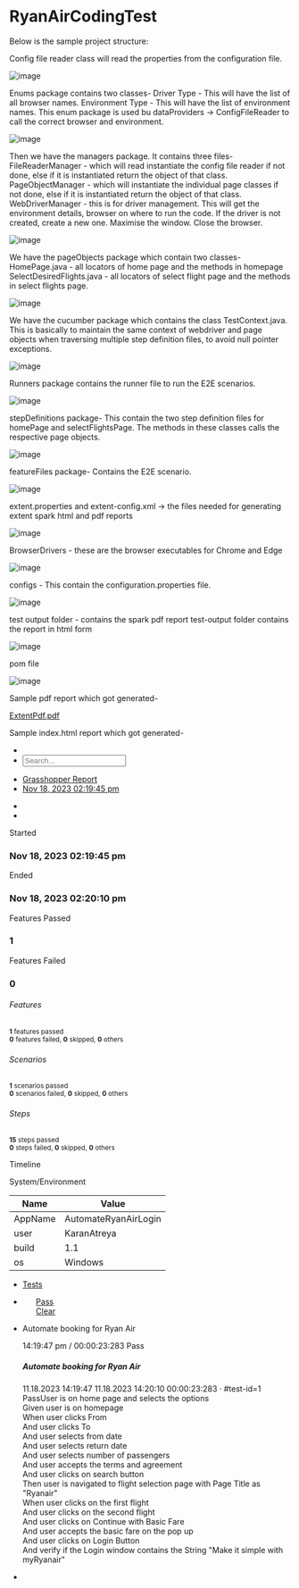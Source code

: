 # RyanAirCodingTest
Below is the sample project structure:

Config file reader class will read the properties from the configuration file.

![image](https://github.com/karanAtreya1986/RyanAirCodingTest/assets/140405970/1619a4fa-a8b7-429d-83ef-55384656e458)

Enums package contains two classes-
Driver Type - This will have the list of all browser names.
Environment Type - This will have the list of environment names.
This enum package is used bu dataProviders -> ConfigFileReader to call the correct browser and environment.

![image](https://github.com/karanAtreya1986/RyanAirCodingTest/assets/140405970/f67a6155-63dc-49ab-a5ae-fd883bc9ee8f)

Then we have the managers package.
It contains three files-
FileReaderManager - which will read instantiate the config file reader if not done, else if it is instantiated return the object of that class.
PageObjectManager - which will instantiate the individual page classes if not done, else if it is instantiated return the object of that class.
WebDriverManager - this is for driver management. This will get the environment details, browser on where to run the code. If the driver is not created, create a new one. Maximise the window. Close the browser.

![image](https://github.com/karanAtreya1986/RyanAirCodingTest/assets/140405970/90698d13-7da4-4ce4-bca8-38d9c7f76094)

We have the pageObjects package which contain two classes-
HomePage.java - all locators of home page and the methods in homepage
SelectDesiredFlights.java - all locators of select flight page and the methods in select flights page.

![image](https://github.com/karanAtreya1986/RyanAirCodingTest/assets/140405970/5f03adaf-7d2a-44ea-b7f0-9c3a9f063008)

We have the cucumber package which contains the class TestContext.java.
This is basically to maintain the same context of webdriver and page objects when traversing multiple step definition files, to avoid null pointer exceptions.

![image](https://github.com/karanAtreya1986/RyanAirCodingTest/assets/140405970/faa4ede9-e451-4586-82d5-88d159ba4b5b)

Runners package contains the runner file to run the E2E scenarios.

![image](https://github.com/karanAtreya1986/RyanAirCodingTest/assets/140405970/ba2a455e-96da-4767-9d2c-926a8fb702e1)

stepDefinitions package-
This contain the two step definition files for homePage and selectFlightsPage.
The methods in these classes calls the respective page objects.

![image](https://github.com/karanAtreya1986/RyanAirCodingTest/assets/140405970/1bc06c6f-614e-4519-bac3-26810907c1a9)

featureFiles package-
Contains the E2E scenario.

![image](https://github.com/karanAtreya1986/RyanAirCodingTest/assets/140405970/ccbd1155-9e05-4625-af77-278e45896355)

extent.properties and extent-config.xml -> the files needed for generating extent spark html and pdf reports

![image](https://github.com/karanAtreya1986/RyanAirCodingTest/assets/140405970/1ffd5251-89d2-4a27-a353-c1bef46283dc)

BrowserDrivers - these are the browser executables for Chrome and Edge

![image](https://github.com/karanAtreya1986/RyanAirCodingTest/assets/140405970/452c73e0-f3c1-4594-89b1-4d56ca4183d2)

configs -
This contain the configuration.properties file.

![image](https://github.com/karanAtreya1986/RyanAirCodingTest/assets/140405970/e8763697-ce5a-4bdd-ae38-ac482fbaf8c4)

test output folder - contains the spark pdf report
test-output folder contains the report in html form

![image](https://github.com/karanAtreya1986/RyanAirCodingTest/assets/140405970/e91e4514-112c-4a6a-92f0-a024cca32b05)

pom file

![image](https://github.com/karanAtreya1986/RyanAirCodingTest/assets/140405970/85965084-1882-4507-ae5d-5276b2d93970)

Sample pdf report which got generated-

[ExtentPdf.pdf](https://github.com/karanAtreya1986/RyanAirCodingTest/files/13400361/ExtentPdf.pdf)

Sample index.html report which got generated-


<!DOCTYPE html>
<html>
<head>
<meta charset="utf-8">
<meta name="viewport" content="width=device-width, initial-scale=1, shrink-to-fit=no">
<title>Extent</title>
<link rel="apple-touch-icon" href="https://cdn.jsdelivr.net/gh/extent-framework/extent-github-cdn@b00a2d0486596e73dd7326beacf352c639623a0e/commons/img/logo.png">
<link rel="shortcut icon" href="https://cdn.jsdelivr.net/gh/extent-framework/extent-github-cdn@b00a2d0486596e73dd7326beacf352c639623a0e/commons/img/logo.png">
<link href="https://cdn.jsdelivr.net/gh/extent-framework/extent-github-cdn@c952cc003431b643d7a73337421ff42b75bac784/spark/css/spark-style.css" rel="stylesheet" />
<link href="https://stackpath.bootstrapcdn.com/font-awesome/4.7.0/css/font-awesome.min.css" rel="stylesheet">
<script src="https://cdn.rawgit.com/extent-framework/extent-github-cdn/7cc78ce/spark/js/jsontree.js"></script>
<style type="text/css"></style></head><body class="spa bdd-report dark">
  <div class="app">
    <div class="layout">
<div class="header navbar">
<div class="vheader">
<div class="nav-logo">
<a href="#">
<div class="logo" style="background-image: url('https://cdn.jsdelivr.net/gh/extent-framework/extent-github-cdn@b00a2d0486596e73dd7326beacf352c639623a0e/commons/img/logo.png')"></div>
</a>
</div>
<ul class="nav-left">
<li class="search-box">
<a class="search-toggle" href="#">
<i class="search-icon fa fa-search"></i>
<i class="search-icon-close fa fa-close"></i>
</a>
</li>
<li class="search-input"><input id="search-tests" class="form-control" type="text" placeholder="Search..."></li>
</ul>
<ul class="nav-right">
<li class="m-r-10">
<a href="#"><span class="badge badge-primary">Grasshopper Report</span></a>
</li>
<li class="m-r-10">
<a href="#"><span class="badge badge-primary">Nov 18, 2023 02:19:45 pm</span></a>
</li>
</ul>
</div>
</div><div class="side-nav">
<div class="side-nav-inner">
<ul class="side-nav-menu">
<li class="nav-item dropdown" onclick="toggleView('dashboard-view')">
<a id="nav-dashboard" class="dropdown-toggle" href="#">
<span class="ico"><i class="fa fa-bar-chart"></i></span>
</a>
</li>
<li class="nav-item dropdown" onclick="toggleView('test-view')">
<a id="nav-test" class="dropdown-toggle" href="#">
<span class="ico"><i class="fa fa-list"></i></span>
</a>
</li>
</ul>
</div>
</div>      <div class="vcontainer">
        <div class="main-content">
<div class="container-fluid p-4 view dashboard-view">
<div class="row">
<div class="col-md-3">
<div class="card"><div class="card-body">
<p class="m-b-0">Started</p>
<h3>Nov 18, 2023 02:19:45 pm</h3>
</div></div>
</div>
<div class="col-md-3">
<div class="card"><div class="card-body">
<p class="m-b-0">Ended</p>
<h3>Nov 18, 2023 02:20:10 pm</h3>
</div></div>
</div>
<div class="col-md-3">
<div class="card"><div class="card-body">
<p class="m-b-0 text-pass">Features Passed</p>
<h3>1</h3>
</div></div>
</div>
<div class="col-md-3">
<div class="card"><div class="card-body">
<p class="m-b-0 text-fail">Features Failed</p>
<h3>0</h3>
</div></div>
</div>
</div>
<div class="row">
<div class="col-md-4">
<div class="card">
<div class="card-header">
<h6 class="card-title">Features</h6>
</div>
<div class="card-body">
<div class="">
<canvas id='parent-analysis' width='115' height='90'></canvas>
</div>
</div>
<div class="card-footer">
<div><small data-tooltip='100%'>
<b>1</b> features passed
</small>
</div>
<div>
<small data-tooltip='0%'><b>0</b> features failed,
<b>0</b> skipped, <b data-tooltip='0%'>0</b> others
</small>
</div>
</div>
</div>
</div>
<div class="col-md-4">
<div class="card">
<div class="card-header">
<h6 class="card-title">Scenarios</h6>
</div>
<div class="card-body">
<div class="">
<canvas id='child-analysis' width='115' height='90'></canvas>
</div>
</div>
<div class="card-footer">
<div><small data-tooltip='100%'><b>1</b> scenarios passed</small></div>
<div>
<small data-tooltip='0%'><b>0</b> scenarios failed,
<b>0</b> skipped, <b data-tooltip='%'>0</b> others
</small>
</div>
</div>
</div>
</div>
<div class="col-md-4">
<div class="card">
<div class="card-header">
<h6 class="card-title">Steps</h6>
</div>
<div class="card-body">
<div class="">
<canvas id='grandchild-analysis' width='115' height='90'></canvas>
</div>
</div>
<div class="card-footer">
<div><small data-tooltip='100%'><b>15</b> steps passed</small></div>
<div>
<small data-tooltip='0%'><b>0</b> steps failed,
<b>0</b> skipped, <b data-tooltip='%'>0</b> others
</small>
</div>
</div>
</div>
</div>
</div>
<div class="row"><div class="col-md-12">
<div class="card"><div class="card-header"><p>Timeline</p></div>
<div class="card-body pt-0"><div>
<canvas id="timeline" height="120"></canvas>
</div></div>
</div>
</div></div>
<script>
var timeline = {
"Automate booking for Ryan Air":23.283
};
</script>
<div class="row">
<div class="col-lg-6 col-md-12 sysenv-container">
<div class="card">
<div class="card-header"><p>System/Environment</p></div>
<div class="card-body pb-0 pt-0"><table class="table table-sm table-bordered">
<thead><tr class="bg-gray"><th>Name</th><th>Value</th></tr></thead>
<tbody>
<tr>
<td>AppName</td>
<td>AutomateRyanAirLogin</td>
</tr>
<tr>
<td>user</td>
<td>KaranAtreya</td>
</tr>
<tr>
<td>build</td>
<td>1.1</td>
</tr>
<tr>
<td>os</td>
<td>Windows</td>
</tr>
</tbody>
</table></div>
</div>
</div>
</div>
</div>
<script>
var statusGroup = {
parentCount: 5,
passParent: 1,
failParent: 0,
warningParent: 0,
skipParent: 0,
childCount: 5,
passChild: 1,
failChild: 0,
warningChild: 0,
skipChild: 0,
infoChild: 0,
grandChildCount: 5,
passGrandChild: 15,
failGrandChild: 0,
warningGrandChild: 0,
skipGrandChild: 0,
infoGrandChild: 0,
eventsCount: 5,
};
</script><div class="test-wrapper row view test-view">
  <div class="test-list">
    <div class="test-list-tools">
<ul class="tools pull-left">
<li><a href="#"><span class="font-size-14">Tests</span></a></li>
</ul>
<ul class="tools text-right">
<li class="dropdown">
<a href="#" class="dropdown-toggle" data-toggle="dropdown"><i class="fa fa-exclamation-circle"></i></a>
<ul id="status-toggle" class="dropdown-menu dropdown-md p-v-0">
<a class="dropdown-item" status="pass" href="#"><span>Pass</span><span class="status success"></span></a>
<div class="dropdown-divider"></div>
<a status="clear" class="dropdown-item" href="#"><span>Clear</span><span class="pull-right"><i class="fa fa-close"></i></span></a>
</ul>
</li>
</ul>
</div>    <div class="test-list-wrapper scrollable">
      <ul class="test-list-item">
        <li class="test-item"  status="pass" test-id="1"
          author=""
          tag=""
          device="">
          <div class="test-detail">
            <p class="name">Automate booking for Ryan Air</p>
            <p class="text-sm">
              <span>14:19:47 pm</span> / <span>00:00:23:283</span>
              <span class="badge pass-bg log float-right">Pass</span>
            </p>
          </div>
          <div class="test-contents d-none">
<div class="detail-head">
<div class="p-v-10">
<div class="info">
<h5 class="test-status text-pass">Automate booking for Ryan Air</h5>
<span class='badge badge-success'>11.18.2023 14:19:47</span>
<span class='badge badge-danger'>11.18.2023 14:20:10</span>
<span class='badge badge-default'>00:00:23:283</span>
&middot; <span class='uri-anchor badge badge-default'>#test-id=1</span>
</div>
<div class="m-t-10 m-l-5"></div>
</div>
</div>
<div class="accordion mt-4">
  <div class="card">
    <div class="card-header" role="tab">
      <div class="card-title">
        <div class="node" id="2"><span class="badge log pass-bg mr-2">Pass</span>User is on home page and selects the options</div>
      </div>
    </div>
        <div class="collapse">
          <div class="card-body">
              <div class="step pass-bg" title="stepDefinitions.HomePageSteps.user_is_on_homepage()">
                <span>Given user is on homepage</span>
      <div>
      </div>
              </div>
              <div class="step pass-bg" title="stepDefinitions.HomePageSteps.user_clicks_from()">
                <span>When user clicks From</span>
      <div>
      </div>
              </div>
              <div class="step pass-bg" title="stepDefinitions.HomePageSteps.user_clicks_to()">
                <span>And user clicks To</span>
      <div>
      </div>
              </div>
              <div class="step pass-bg" title="stepDefinitions.HomePageSteps.user_selects_from_date()">
                <span>And user selects from date</span>
      <div>
      </div>
              </div>
              <div class="step pass-bg" title="stepDefinitions.HomePageSteps.user_selects_return_date()">
                <span>And user selects return date</span>
      <div>
      </div>
              </div>
              <div class="step pass-bg" title="stepDefinitions.HomePageSteps.user_selects_number_of_passengers()">
                <span>And user selects number of passengers</span>
      <div>
      </div>
              </div>
              <div class="step pass-bg" title="stepDefinitions.HomePageSteps.user_accepts_the_terms_and_agreement()">
                <span>And user accepts the terms and agreement</span>
      <div>
      </div>
              </div>
              <div class="step pass-bg" title="stepDefinitions.HomePageSteps.user_clicks_on_search_button()">
                <span>And user clicks on search button</span>
      <div>
      </div>
              </div>
              <div class="step pass-bg" title="stepDefinitions.SelectDesiredFlightsSteps.user_is_navigated_to_flight_selection_page_with_page_title_as(java.lang.String)">
                <span>Then user is navigated to flight selection page with Page Title as "Ryanair"</span>
      <div>
      </div>
              </div>
              <div class="step pass-bg" title="stepDefinitions.SelectDesiredFlightsSteps.user_clicks_on_the_first_flight()">
                <span>When user clicks on the first flight</span>
      <div>
      </div>
              </div>
              <div class="step pass-bg" title="stepDefinitions.SelectDesiredFlightsSteps.user_clicks_on_the_second_flight()">
                <span>And user clicks on the second flight</span>
      <div>
      </div>
              </div>
              <div class="step pass-bg" title="stepDefinitions.SelectDesiredFlightsSteps.user_clicks_on_continue_with_basic_fare()">
                <span>And user clicks on Continue with Basic Fare</span>
      <div>
      </div>
              </div>
              <div class="step pass-bg" title="stepDefinitions.SelectDesiredFlightsSteps.user_accepts_the_basic_fare_on_the_pop_up()">
                <span>And user accepts the basic fare on the pop up</span>
      <div>
      </div>
              </div>
              <div class="step pass-bg" title="stepDefinitions.SelectDesiredFlightsSteps.user_clicks_on_Login_Button()">
                <span>And user clicks on Login Button</span>
      <div>
      </div>
              </div>
              <div class="step pass-bg" title="stepDefinitions.SelectDesiredFlightsSteps.verify_if_the_login_window_contains_the_string(java.lang.String)">
                <span>And verify if the Login window contains the String "Make it simple with myRyanair"</span>
      <div>
      </div>
              </div>
          </div>
        </div>
  </div>
</div>
          </div>
        </li>
      </ul>
    </div>
  </div>
<div class="test-content scrollable">
<div class="test-content-tools">
<ul><li><a class="back-to-test" href="#"><i class="fa fa-arrow-left"></i></a></li></ul>
</div>
<div class="test-content-detail"><div class="detail-body"></div></div>
</div></div>
        </div>
      </div>
    </div>
  </div>
<script src="https://cdn.jsdelivr.net/gh/extent-framework/extent-github-cdn@14e9bb345ef7e2ed3a102f271d84e9f0267c88e7/spark/js/spark-script.js"></script>
<script type="text/javascript"></script></body>
</html>



















